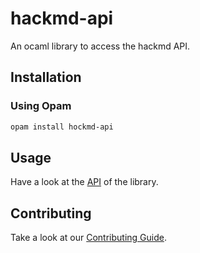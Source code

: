 # hackmd-api

An ocaml library to access the hackmd API.

## Installation

### Using Opam

```bash
opam install hockmd-api
```

## Usage

Have a look at the [API](https://panglesd.github.io/Ohmd/hackmd-api/Hackmd_api/index.html) of the library.

## Contributing

Take a look at our [Contributing Guide](CONTRIBUTING.md).
